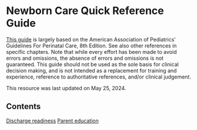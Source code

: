 # Newborn Care Quick Reference Guide

[This guide](https://ejkreboot.github.io/newborn) is largely based on the American Association of Pediatrics' Guidelines For Perinatal Care, 8th Edition. See also other references in specific chapters. Note that while every effort has been made to avoid errors and omissions, the absence of errors and omissions is not guaranteed. This guide should not be used as the sole basis for clinical decision making, and is not intended as a replacement for training and experience, reference to authoritative references, and/or clinical judgement. 

This resource was last updated on May 25, 2024.

## Contents

[Discharge readiness](discharge.md)
[Parent education](education.md)
